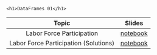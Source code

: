 
~~~
<h1>DataFrames 01</h1>
~~~

Topic | Slides
:-----: | :--------:
Labor Force Participation             | [notebook](../lecture07_noSol_pluto)
Labor Force Participation (Solutions) | [notebook](../lecture07_wSol_pluto)

